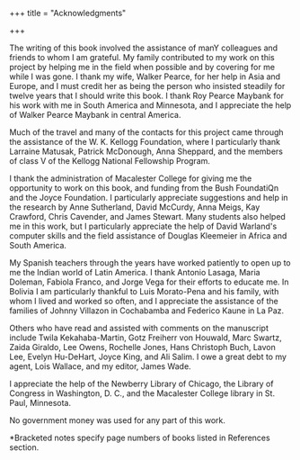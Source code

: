 +++
title = "Acknowledgments"

+++





The writing of this book involved the assistance of manY colleagues and friends to whom I am grateful. My family contributed to my work on this project by helping me in the field when possible and by covering for me while I was gone. I thank my wife, Walker Pearce, for her help in Asia and Europe, and I must credit her as being the person who insisted steadily for twelve years that I should write this book. I thank Roy Pearce Maybank for his work with me in South America and Minnesota, and I appreciate the help of Walker Pearce Maybank in central America.

Much of the travel and many of the contacts for this project came through the assistance of the W. K. Kellogg Foundation, where I particularly thank Larraine Matusak, Patrick McDonough, Anna Sheppard, and the members of class V of the Kellogg National Fellowship Program.

I thank the administration of Macalester College for giving me the opportunity to work on this book, and funding from the Bush FoundatiQn and the Joyce Foundation. I particularly appreciate suggestions and help in the research by Anne Sutherland, David McCurdy, Anna Meigs, Kay Crawford, Chris Cavender, and James Stewart. Many students also helped me in this work, but I particularly appreciate the help of David Warland's computer skills and the field assistance of Douglas Kleemeier in Africa and South America.

My Spanish teachers through the years have worked patiently to open up to me the Indian world of Latin America. I thank Antonio Lasaga, Maria Doleman, Fabiola Franco, and Jorge Vega for their efforts to educate me. In Bolivia I am particularly thankful to Luis Morato-Pena and his family, with whom I lived and worked so often, and I appreciate the assistance of the families of Johnny Villazon in Cochabamba and Federico Kaune in La Paz.

Others who have read and assisted with comments on the manuscript include Twila Kekahaba-Martin, Gotz Freiherr von Houwald, Marc Swartz, Zaida Giraldo, Lee Owens, Rochelle Jones, Hans Christoph Buch, Lavon Lee, Evelyn Hu-DeHart, Joyce King, and Ali Salim. I owe a great debt to my agent, Lois Wallace, and my editor, James Wade.

I appreciate the help of the Newberry Library of Chicago, the Library of Congress in Washington, D. C., and the Macalester College library in St. Paul, Minnesota.

No government money was used for any part of this work.

\*Bracketed notes specify page numbers of books listed in References section.



